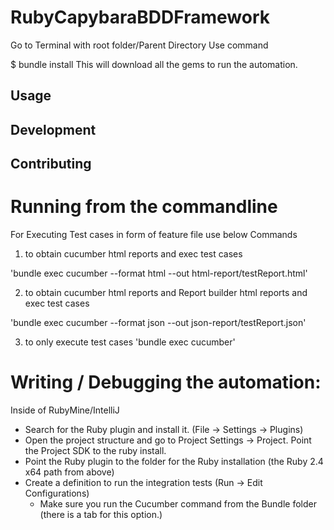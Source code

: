 # RubyCapybaraBDDFramework

Go to Terminal with root folder/Parent Directory
Use command

$ bundle install
This will download all the gems to run the automation.


## Usage


## Development


## Contributing


# Running from the commandline
For Executing Test cases in form of feature file use below Commands

1)  to obtain cucumber html reports and exec test cases

'bundle exec cucumber --format html --out html-report/testReport.html'


2)  to obtain cucumber html reports and Report builder html reports and exec test cases

'bundle exec cucumber --format json --out json-report/testReport.json'


3) to only execute test cases 
'bundle exec cucumber'

# Writing / Debugging the automation:

Inside of RubyMine/IntelliJ 
- Search for the Ruby plugin and install it. (File -> Settings -> Plugins)
- Open the project structure and go to Project Settings -> Project. Point the Project SDK to the ruby install.
- Point the Ruby plugin to the folder for the Ruby installation (the Ruby 2.4 x64 path from above)
- Create a definition to run the integration tests (Run -> Edit Configurations)
    - Make sure you run the Cucumber command from the Bundle folder (there is a tab for this option.)
